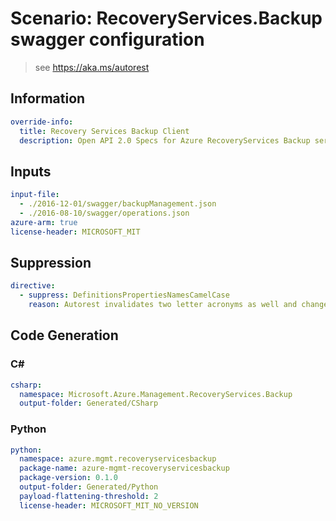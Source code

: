 # Scenario: RecoveryServices.Backup swagger configuration

> see https://aka.ms/autorest

## Information
```yaml
override-info:
  title: Recovery Services Backup Client
  description: Open API 2.0 Specs for Azure RecoveryServices Backup service
```

## Inputs

``` yaml 
input-file:
  - ./2016-12-01/swagger/backupManagement.json
  - ./2016-08-10/swagger/operations.json
azure-arm: true
license-header: MICROSOFT_MIT
```

## Suppression

``` yaml
directive:
  - suppress: DefinitionsPropertiesNamesCamelCase
    reason: Autorest invalidates two letter acronyms as well and changes in data contracts require service wide changes and require more time
```

## Code Generation

### C#

```yaml
csharp:
  namespace: Microsoft.Azure.Management.RecoveryServices.Backup
  output-folder: Generated/CSharp
```

### Python

```yaml
python:
  namespace: azure.mgmt.recoveryservicesbackup
  package-name: azure-mgmt-recoveryservicesbackup
  package-version: 0.1.0
  output-folder: Generated/Python
  payload-flattening-threshold: 2
  license-header: MICROSOFT_MIT_NO_VERSION
```